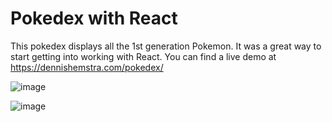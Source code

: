 # Pokedex with React

This pokedex displays all the 1st generation Pokemon. It was a great way to start getting into working with React. You can find a live demo at https://dennishemstra.com/pokedex/

![image](https://github.com/Sikkepit/Pokedex/assets/148398668/8ab21eb9-450f-4502-b053-3648b542fbb7)

![image](https://github.com/Sikkepit/Pokedex/assets/148398668/1777dd26-4268-45ef-95ba-c1d1059741ac)


